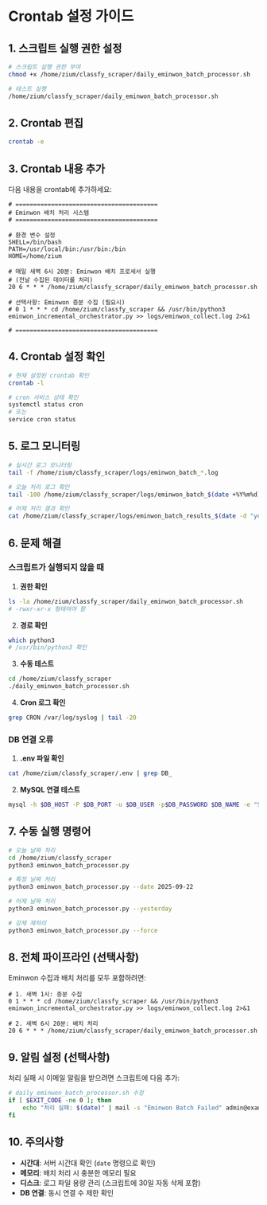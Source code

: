 # Crontab 설정 가이드

## 1. 스크립트 실행 권한 설정

```bash
# 스크립트 실행 권한 부여
chmod +x /home/zium/classfy_scraper/daily_eminwon_batch_processor.sh

# 테스트 실행
/home/zium/classfy_scraper/daily_eminwon_batch_processor.sh
```

## 2. Crontab 편집

```bash
crontab -e
```

## 3. Crontab 내용 추가

다음 내용을 crontab에 추가하세요:

```cron
# ========================================
# Eminwon 배치 처리 시스템
# ========================================

# 환경 변수 설정
SHELL=/bin/bash
PATH=/usr/local/bin:/usr/bin:/bin
HOME=/home/zium

# 매일 새벽 6시 20분: Eminwon 배치 프로세서 실행
# (전날 수집된 데이터를 처리)
20 6 * * * /home/zium/classfy_scraper/daily_eminwon_batch_processor.sh

# 선택사항: Eminwon 증분 수집 (필요시)
# 0 1 * * * cd /home/zium/classfy_scraper && /usr/bin/python3 eminwon_incremental_orchestrator.py >> logs/eminwon_collect.log 2>&1

# ========================================
```

## 4. Crontab 설정 확인

```bash
# 현재 설정된 crontab 확인
crontab -l

# cron 서비스 상태 확인
systemctl status cron
# 또는
service cron status
```

## 5. 로그 모니터링

```bash
# 실시간 로그 모니터링
tail -f /home/zium/classfy_scraper/logs/eminwon_batch_*.log

# 오늘 처리 로그 확인
tail -100 /home/zium/classfy_scraper/logs/eminwon_batch_$(date +%Y%m%d).log

# 어제 처리 결과 확인
cat /home/zium/classfy_scraper/logs/eminwon_batch_results_$(date -d "yesterday" +%Y-%m-%d).json | python3 -m json.tool
```

## 6. 문제 해결

### 스크립트가 실행되지 않을 때

1. **권한 확인**
```bash
ls -la /home/zium/classfy_scraper/daily_eminwon_batch_processor.sh
# -rwxr-xr-x 형태여야 함
```

2. **경로 확인**
```bash
which python3
# /usr/bin/python3 확인
```

3. **수동 테스트**
```bash
cd /home/zium/classfy_scraper
./daily_eminwon_batch_processor.sh
```

4. **Cron 로그 확인**
```bash
grep CRON /var/log/syslog | tail -20
```

### DB 연결 오류

1. **.env 파일 확인**
```bash
cat /home/zium/classfy_scraper/.env | grep DB_
```

2. **MySQL 연결 테스트**
```bash
mysql -h $DB_HOST -P $DB_PORT -u $DB_USER -p$DB_PASSWORD $DB_NAME -e "SELECT 1"
```

## 7. 수동 실행 명령어

```bash
# 오늘 날짜 처리
cd /home/zium/classfy_scraper
python3 eminwon_batch_processor.py

# 특정 날짜 처리
python3 eminwon_batch_processor.py --date 2025-09-22

# 어제 날짜 처리
python3 eminwon_batch_processor.py --yesterday

# 강제 재처리
python3 eminwon_batch_processor.py --force
```

## 8. 전체 파이프라인 (선택사항)

Eminwon 수집과 배치 처리를 모두 포함하려면:

```cron
# 1. 새벽 1시: 증분 수집
0 1 * * * cd /home/zium/classfy_scraper && /usr/bin/python3 eminwon_incremental_orchestrator.py >> logs/eminwon_collect.log 2>&1

# 2. 새벽 6시 20분: 배치 처리
20 6 * * * /home/zium/classfy_scraper/daily_eminwon_batch_processor.sh
```

## 9. 알림 설정 (선택사항)

처리 실패 시 이메일 알림을 받으려면 스크립트에 다음 추가:

```bash
# daily_eminwon_batch_processor.sh 수정
if [ $EXIT_CODE -ne 0 ]; then
    echo "처리 실패: $(date)" | mail -s "Eminwon Batch Failed" admin@example.com
fi
```

## 10. 주의사항

- **시간대**: 서버 시간대 확인 (`date` 명령으로 확인)
- **메모리**: 배치 처리 시 충분한 메모리 필요
- **디스크**: 로그 파일 용량 관리 (스크립트에 30일 자동 삭제 포함)
- **DB 연결**: 동시 연결 수 제한 확인